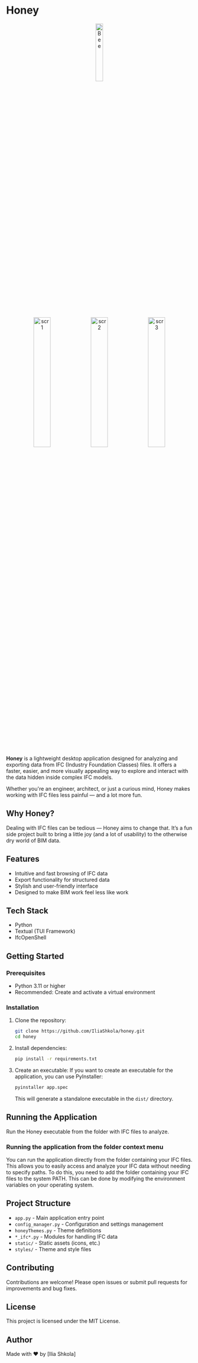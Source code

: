 # Honey
<p align="center">
   <img src="https://github.com/user-attachments/assets/f2e4346e-a6dc-4df4-916f-798e7e2c04ed" width="20%" alt="Bee">
</p>

<p align="center">
   <img src="https://github.com/user-attachments/assets/0dc9337c-c8e8-4bf6-b087-770aeb936b36" width="30%" alt="scr1">
   <img src="https://github.com/user-attachments/assets/1b0cf5f9-44d4-4e9d-b0e8-05a5a06eaaed" width="30%" alt="scr2">
   <img src="https://github.com/user-attachments/assets/24ae73a8-5c82-43c5-bd81-c26274ab4caf" width="30%" alt="scr3">
</p>

**Honey** is a lightweight desktop application designed for analyzing and exporting data from IFC (Industry Foundation Classes) files. It offers a faster, easier, and more visually appealing way to explore and interact with the data hidden inside complex IFC models.

Whether you're an engineer, architect, or just a curious mind, Honey makes working with IFC files less painful — and a lot more fun.

## Why Honey?

Dealing with IFC files can be tedious — Honey aims to change that. It’s a fun side project built to bring a little joy (and a lot of usability) to the otherwise dry world of BIM data.

## Features

- Intuitive and fast browsing of IFC data  
- Export functionality for structured data  
- Stylish and user-friendly interface  
- Designed to make BIM work feel less like work

## Tech Stack

- Python  
- Textual (TUI Framework)  
- IfcOpenShell

## Getting Started

### Prerequisites
- Python 3.11 or higher
- Recommended: Create and activate a virtual environment

### Installation
1. Clone the repository:
   ```sh
   git clone https://github.com/IliaShkola/honey.git
   cd honey
   ```
2. Install dependencies:
   ```sh
   pip install -r requirements.txt
   ```
   
3. Create an executable:
   If you want to create an executable for the application, you can use PyInstaller:
   ```sh
   pyinstaller app.spec
   ```
   This will generate a standalone executable in the `dist/` directory.

## Running the Application
Run the Honey executable from the folder with IFC files to analyze.

### Running the application from the folder context menu
You can run the application directly from the folder containing your IFC files. This allows you to easily access and analyze your IFC data without needing to specify paths.
To do this, you need to add the folder containing your IFC files to the system PATH. This can be done by modifying the environment variables on your operating system.


## Project Structure
- `app.py` - Main application entry point
- `config_manager.py` - Configuration and settings management
- `honeyThemes.py` - Theme definitions
- `*_ifc*.py` - Modules for handling IFC data
- `static/` - Static assets (icons, etc.)
- `styles/` - Theme and style files

## Contributing
Contributions are welcome! Please open issues or submit pull requests for improvements and bug fixes.

## License
This project is licensed under the MIT License.

## Author

Made with ❤️ by [Ilia Shkola]

